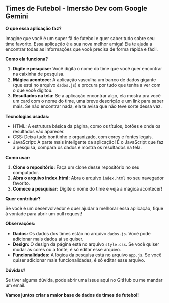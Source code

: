 ## Times de Futebol - Imersão Dev com Google Gemini

**O que essa aplicação faz?**

Imagine que você é um super fã de futebol e quer saber tudo sobre seu time favorito. Essa aplicação é a sua nova melhor amiga! Ela te ajuda a encontrar todas as informações que você precisa de forma rápida e fácil. 

**Como ela funciona?**

1. **Digite e pesquise:** Você digita o nome do time que você quer encontrar na caixinha de pesquisa.
2. **Mágica acontece:** A aplicação vasculha um banco de dados gigante (que está no arquivo `dados.js`) e procura por tudo que tenha a ver com o que você digitou.
3. **Resultados na tela:** Se a aplicação encontrar algo, ela mostra pra você um card com o nome do time, uma breve descrição e um link para saber mais. Se não encontrar nada, ela te avisa que não teve sorte dessa vez.

**Tecnologias usadas:**

* HTML: A estrutura básica da página, como os títulos, botões e onde os resultados vão aparecer.
* CSS: Deixa tudo bonitinho e organizado, com cores e fontes legais.
* JavaScript: A parte mais inteligente da aplicação! É o JavaScript que faz a pesquisa, compara os dados e mostra os resultados na tela.

**Como usar:**

1. **Clone o repositório:** Faça um clone desse repositório no seu computador.
2. **Abra o arquivo index.html:** Abra o arquivo `index.html` no seu navegador favorito.
3. **Comece a pesquisar:** Digite o nome do time e veja a mágica acontecer!

**Quer contribuir?**

Se você é um desenvolvedor e quer ajudar a melhorar essa aplicação, fique à vontade para abrir um pull request! 

**Observações:**

* **Dados:** Os dados dos times estão no arquivo `dados.js`. Você pode adicionar mais dados aí se quiser.
* **Design:** O design da página está no arquivo `style.css`. Se você quiser mudar as cores ou a fonte, é só editar esse arquivo.
* **Funcionalidades:** A lógica da pesquisa está no arquivo `app.js`. Se você quiser adicionar mais funcionalidades, é só editar esse arquivo.

**Dúvidas?**

Se tiver alguma dúvida, pode abrir uma issue aqui no GitHub ou me mandar um email.

**Vamos juntos criar a maior base de dados de times de futebol!**